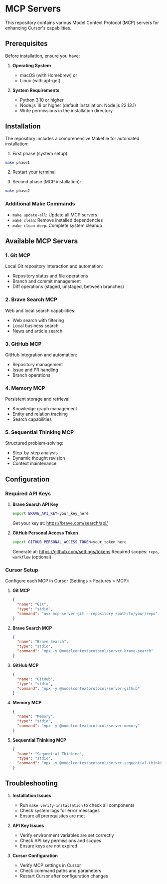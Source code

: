 # MCP Servers

This repository contains various Model Context Protocol (MCP) servers for enhancing Cursor's capabilities.

## Prerequisites

Before installation, ensure you have:

1. **Operating System**
   - macOS (with Homebrew) or
   - Linux (with apt-get)

2. **System Requirements**
   - Python 3.10 or higher
   - Node.js 18 or higher (default installation: Node.js 22.13.1)
   - Write permissions in the installation directory

## Installation

The repository includes a comprehensive Makefile for automated installation:

1. First phase (system setup):
```bash
make phase1
```

2. Restart your terminal

3. Second phase (MCP installation):
```bash
make phase2
```

### Additional Make Commands
- `make update-all`: Update all MCP servers
- `make clean`: Remove installed dependencies
- `make clean-deep`: Complete system cleanup

## Available MCP Servers

### 1. Git MCP
Local Git repository interaction and automation:
- Repository status and file operations
- Branch and commit management
- Diff operations (staged, unstaged, between branches)

### 2. Brave Search MCP
Web and local search capabilities:
- Web search with filtering
- Local business search
- News and article search

### 3. GitHub MCP
GitHub integration and automation:
- Repository management
- Issue and PR handling
- Branch operations

### 4. Memory MCP
Persistent storage and retrieval:
- Knowledge graph management
- Entity and relation tracking
- Search capabilities

### 5. Sequential Thinking MCP
Structured problem-solving:
- Step-by-step analysis
- Dynamic thought revision
- Context maintenance

## Configuration

### Required API Keys

1. **Brave Search API Key**
   ```bash
   export BRAVE_API_KEY=your_key_here
   ```
   Get your key at: https://brave.com/search/api/

2. **GitHub Personal Access Token**
   ```bash
   export GITHUB_PERSONAL_ACCESS_TOKEN=your_token_here
   ```
   Generate at: https://github.com/settings/tokens
   Required scopes: `repo`, `workflow` (optional)

### Cursor Setup

Configure each MCP in Cursor (Settings > Features > MCP):

1. **Git MCP**
   ```json
   {
     "name": "Git",
     "type": "stdio",
     "command": "uvx mcp-server-git --repository /path/to/your/repo"
   }
   ```

2. **Brave Search MCP**
   ```json
   {
     "name": "Brave Search",
     "type": "stdio",
     "command": "npx -y @modelcontextprotocol/server-brave-search"
   }
   ```

3. **GitHub MCP**
   ```json
   {
     "name": "GitHub",
     "type": "stdio",
     "command": "npx -y @modelcontextprotocol/server-github"
   }
   ```

4. **Memory MCP**
   ```json
   {
     "name": "Memory",
     "type": "stdio",
     "command": "npx -y @modelcontextprotocol/server-memory"
   }
   ```

5. **Sequential Thinking MCP**
   ```json
   {
     "name": "Sequential Thinking",
     "type": "stdio",
     "command": "npx -y @modelcontextprotocol/server-sequential-thinking"
   }
   ```

## Troubleshooting

1. **Installation Issues**
   - Run `make verify-installation` to check all components
   - Check system logs for error messages
   - Ensure all prerequisites are met

2. **API Key Issues**
   - Verify environment variables are set correctly
   - Check API key permissions and scopes
   - Ensure keys are not expired

3. **Cursor Configuration**
   - Verify MCP settings in Cursor
   - Check command paths and parameters
   - Restart Cursor after configuration changes
